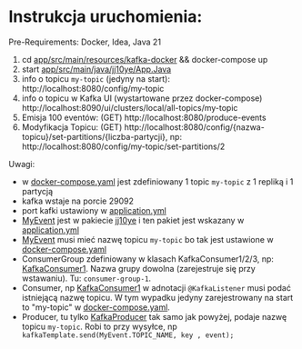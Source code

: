 # Instrukcja uruchomienia:

Pre-Requirements: Docker, Idea, Java 21

1. cd [app/src/main/resources/kafka-docker](app/src/main/resources/kafka-docker) && docker-compose up
2. start [app/src/main/java/jj10ye/App.Java](app/src/main/java/jj10ye/App.java)
3. info o topicu `my-topic` (jedyny na start): http://localhost:8080/config/my-topic
4. info o topicu w Kafka UI (wystartowane przez docker-compose) http://localhost:8090/ui/clusters/local/all-topics/my-topic
5. Emisja 100 eventów: (GET) http://localhost:8080/produce-events
6. Modyfikacja Topicu: (GET) http://localhost:8080/config/{nazwa-topicu}/set-partitions/{liczba-partycji}, np: http://localhost:8080/config/my-topic/set-partitions/2

Uwagi:

- w [docker-compose.yaml](app/src/main/resources/kafka-docker/docker-compose.yaml) jest zdefiniowany  1 topic `my-topic` z 1 repliką i 1 partycją
- kafka wstaje na porcie 29092
- port kafki ustawiony w  [application.yml](app/src/main/resources/application.yml)
- [MyEvent](app/src/main/java/jj10ye/MyEvent.java) jest w pakiecie [jj10ye](app/src/main/java/jj10ye) i ten pakiet jest wskazany w [application.yml](app/src/main/resources/application.yml)
- [MyEvent](app/src/main/java/jj10ye/MyEvent.java) musi mieć nazwę topicu `my-topic` bo tak jest ustawione w [docker-compose.yaml](app/src/main/resources/kafka-docker/docker-compose.yaml)
- ConsumerGroup zdefiniowany w klasach KafkaConsumer1/2/3, np: [KafkaConsumer1](app/src/main/java/jj10ye/KafkaConsumer1.java). Nazwa grupy dowolna (zarejestruje się przy wstawaniu). Tu: `consumer-group-1`.
- Consumer, np [KafkaConsumer1](app/src/main/java/jj10ye/KafkaConsumer1.java) w adnotacji `@KafkaListener` musi podać istniejącą nazwę topicu. W tym wypadku jedyny zarejestrowany na start to "my-topic" w [docker-compose.yaml](app/src/main/resources/kafka-docker/docker-compose.yaml).
- Producer, tu tylko [KafkaProducer](app/src/main/java/jj10ye/KafkaProducer.java) tak samo jak powyżej, podaje nazwę topicu `my-topic`. Robi to przy wysyłce, np` kafkaTemplate.send(MyEvent.TOPIC_NAME, key , event);`